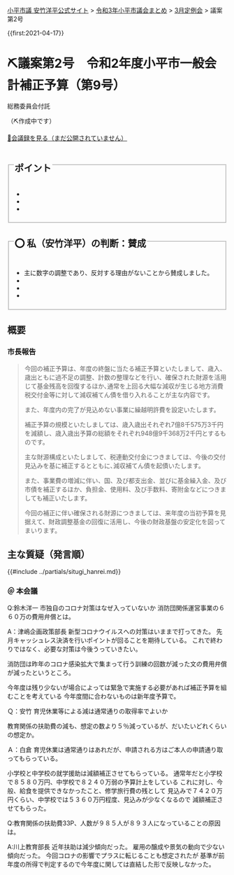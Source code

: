 <p class="breadcrumbs"><a href="https://yasutakeyohei.com/">小平市議 安竹洋平公式サイト</a> > <a href="../index.md">令和3年小平市議会まとめ</a> > <a href="./index.md">3月定例会</a> > 議案第2号</p>

{{first:2021-04-17}}

# ⛏️議案第2号　令和2年度小平市一般会計補正予算（第9号）

<i class="fa fa-gavel" aria-hidden="true"></i> 総務委員会付託

（⛏️作成中です）

<p class="read-kaigiroku"><a href="">📄会議録を見る（まだ公開されていません）</a></p>

<fieldset class="point">
  <legend>
    <h2> ポイント </h2>
  </legend>
  <ul>
    <li class="chk"></li>
    <li class="chk"></li>
    <li class="chk"></li>
  </ul>
</fieldset>

<fieldset class="sanpi">
  <legend>
    <h2>⭕️ 私（安竹洋平）の判断：賛成 </h2>
  </legend>
  <ul>
    <li>主に数字の調整であり、反対する理由がないことから賛成しました。</li>
    <li class="ng"></li>
    <li class="ng"></li>
    <li class="ng"></li>
  </ul>
</fieldset>

## 概要

### 市長報告

> 今回の補正予算は、年度の終盤に当たる補正予算といたしまして、歳入、歳出ともに過不足の調整、計数の整理などを行い、確保された財源を活用じて基金残高を回復するほか､通常を上回る大幅な減収が生じる地方消費税交付金等に対して減収補てん債を借り入れることが主な内容です。
>
> また、年度内の完了が見込めない事業に繰越明許費を設定いたします。
>
> 補正予算の規模といたしましては、歳入歳出それぞれ7億8千575万3千円を減額し、歳入歳出予算の総額をそれぞれ948億9千368万2千円とするものです。
>
> 主な財源構成といたしまして、税連動交付金につきましては、今後の交付見込みを基に補正するとともに､減収補てん債を起債いたします。
>
> また、事業費の増減に伴い、国、及び都支出金、並びに基金繰入金、及び市債を補正するほか、負担金、使用料、及び手数料、寄附金などにつきましても補正いたします。
>
> 今回の補正に伴い確保される財源につきましては、来年度の当初予算を見据えて、財政調整基金の回復に活用し、今後の財政基盤の安定化を図ってまいります。


## 主な質疑（発言順）
{{#include ../partials/situgi_hanrei.md}}

### ＠ 本会議

Q:鈴木洋一
市独自のコロナ対策はなぜ入っていないか
消防団関係運営事業の６６０万の費用弁償とは。

A：津嶋企画政策部長
新型コロナウイルスへの対策はいままで打ってきた。
先月キャッシュレス決済を行いポイントが回ることを期待している。
これで終わりではなく、必要な対策は今後うっていきたい。

消防団は昨年のコロナ感染拡大で集まって行う訓練の回数が減った文の費用弁償が減ったというところ。

今年度は残り少ないが場合によっては緊急で実施する必要があれば補正予算を組むことを考えている
今年度間に合わないものは新年度予算で。

Ｑ：安竹
育児休業等による減は通常通りの取得率でよいか

教育関係の扶助費の減も、想定の数より５％減っているが、だいたいどれくらいの想定か。

Ａ：白倉
育児休業は通常通りはあれだが、申請される方はご本人の申請通り取ってもらっている。

小学校と中学校の就学援助は減額補正させてもらっている。
通常年だと小学校で８５８０万円、中学校で８２４０万弱の予算計上をしている
これに対し、今般、給食を提供できなかったこと、修学旅行費の残として
見込みで７４２０万円くらい、中学校では５３６０万円程度、見込みが少なくなるので
減額補正させてもらった。

Q:教育関係の扶助費33P、人数が９８５人が８９３人になっていることの原因は。

A:川上教育部長
近年扶助は減少傾向だった。
雇用の醸成や景気の動向で少ない傾向だった。
今回コロナの影響でプラスに転じることも想定されたが
基準が前年度の所得で判定するので今年度に関しては直結した形で反映しなかった。




